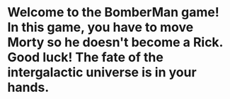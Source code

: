 # Welcome to the BomberMan game! In this game, you have to move Morty so he doesn't become a Rick. Good luck! The fate of the intergalactic universe is in your hands.
